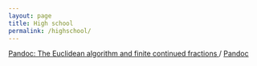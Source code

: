 ```yaml
---
layout: page
title: High school
permalink: /highschool/
---
```


[Pandoc: The Euclidean algorithm and finite continued fractions
](/pandoc/euclideanalgorithm/euclideanalgorithm.html "Made using Pandoc") / [Pandoc](https://pandoc.org/)